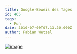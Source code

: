 ```yaml
---
title: Google-Beweis des Tages
id: 465
tags:
  - Fun
date: 2010-07-09T07:13:36.000Z
author: Fabian Wetzel
---
```


[![image](https://az275061.vo.msecnd.net/blogmedia/2010/07/image36.png "image")](http://maps.google.de/maps?hl=de&amp;q=Eine+Station+hinter+%22Am+A.+der+Welt%22&amp;ie=UTF8&amp;hq=Eine+Station+hinter+%22Am+A.+der+Welt%22&amp;hnear=&amp;radius=15000&amp;z=5)

